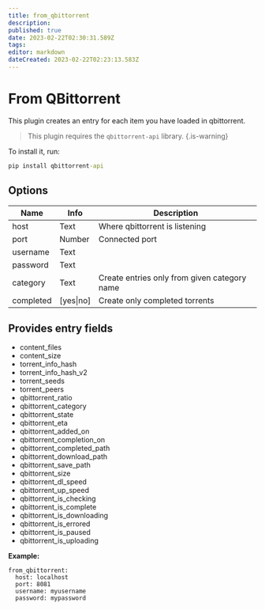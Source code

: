 ```yaml
---
title: from_qbittorrent
description: 
published: true
date: 2023-02-22T02:30:31.589Z
tags: 
editor: markdown
dateCreated: 2023-02-22T02:23:13.583Z
---
```


# From QBittorrent
This plugin creates an entry for each item you have loaded in qbittorrent.

> This plugin requires the `qbittorrent-api` library. 
{.is-warning}

To install it, run:
```cmd
pip install qbittorrent-api
```

## Options

| **Name** | **Info** | **Description** |
| --- | --- | --- |
| host | Text | Where qbittorrent is listening |
| port | Number | Connected port  |
| username | Text |  |
| password | Text |  |
| category | Text | Create entries only from given category name |
| completed | [yes\|no] | Create only completed torrents |

## Provides entry fields

- content_files
- content_size
- torrent_info_hash
- torrent_info_hash_v2
- torrent_seeds
- torrent_peers
- qbittorrent_ratio
- qbittorrent_category
- qbittorrent_state
- qbittorrent_eta
- qbittorrent_added_on
- qbittorrent_completion_on
- qbittorrent_completed_path
- qbittorrent_download_path
- qbittorrent_save_path
- qbittorrent_size
- qbittorrent_dl_speed
- qbittorrent_up_speed
- qbittorrent_is_checking
- qbittorrent_is_complete
- qbittorrent_is_downloading
- qbittorrent_is_errored
- qbittorrent_is_paused
- qbittorrent_is_uploading



**Example:**

```
from_qbittorrent:
  host: localhost
  port: 8081
  username: myusername
  password: mypassword
```